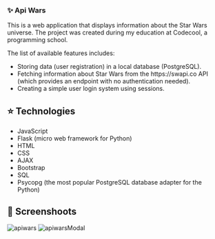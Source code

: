### :sparkles: Api Wars


This is a web application that displays information about the Star Wars universe. The project was created during my education at Codecool, a programming school.





The list of available features includes:
<ul>
  <li>Storing data (user registration) in a local database (PostgreSQL).</li>
  <li>Fetching information about Star Wars from the https://swapi.co API (which provides an endpoint with no authentication needed).</li>
  <li>Creating a simple user login system using sessions.</li>
</ul>

## :star: Technologies
<ul>
  <li>JavaScript</li>
  <li>Flask (micro web framework for Python)</li>
  <li>HTML</li>
  <li>CSS</li>
  <li>AJAX</li>
  <li>Bootstrap</li>
  <li>SQL</li>
  <li>Psycopg (the most popular PostgreSQL database adapter for the Python)</li>
</ul>

## :rocket: Screenshoots

![apiwars](https://user-images.githubusercontent.com/106514178/229313417-d3948c7c-cb60-4eae-848f-164c0a822364.jpg)
![apiwarsModal](https://user-images.githubusercontent.com/106514178/228832807-8e08b98b-b1f9-4460-9239-548f7ce794d5.jpg)
